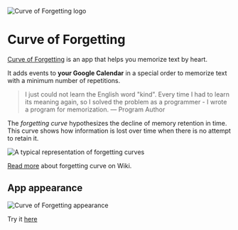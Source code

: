![Curve of Forgetting logo](https://gurov.github.io/curve-of-forgetting/assets/logo128.png)
# Curve of Forgetting 

[Curve of Forgetting](https://gurov.github.io/curve-of-forgetting/) is an app that helps you memorize text by heart.

It adds events to <b>your Google Calendar</b> in a special order to memorize text with a minimum number of repetitions.

> I just could not learn the English word "kind". Every time I had to learn its meaning again, so I solved the problem as a programmer - I wrote a program for memorization.
> — Program Author

The _forgetting curve_ hypothesizes the decline of memory retention in time. This curve shows how information is lost over time when there is no attempt to retain it.

![A typical representation of forgetting curves](https://gurov.github.io/curve-of-forgetting/assets/200px-ForgettingCurve.png)

<a target="_blank" href="https://en.wikipedia.org/wiki/Forgetting_curve">Read more</a> about forgetting curve on Wiki.

## App appearance 

![Curve of Forgetting appearance](https://gurov.github.io/curve-of-forgetting/assets/cof-screenshot.png)

Try it [here](https://gurov.github.io/curve-of-forgetting/)
